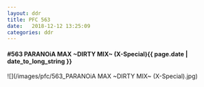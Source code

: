 ```yaml
---
layout: ddr
title: PFC 563
date:   2018-12-12 13:25:09
categories: ddr
---
```


#### **#563** PARANOiA MAX ~DIRTY MIX~ (X-Special)<span class="pull-right">{{ page.date | date_to_long_string }}</span>
![](/images/pfc/563_PARANOiA MAX ~DIRTY MIX~ (X-Special).jpg)
